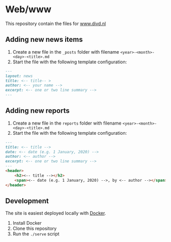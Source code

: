 Web/www
=======

This repository contain the files for www.divd.nl


## Adding new news items
1. Create a new file in the `_posts` folder with filename `<year>-<month>-<day>-<title>.md`
2. Start the file with the following template configuration:
```markdown
---
layout: news
title: <-- title-- >
author: <-- your name -->
excerpt: <-- one or two line summary -->
---
```

## Adding new reports
1. Create a new file in the `reports` folder with filename `<year>-<month>-<day>-<title>.md`
2. Start the file with the following template configuration:
```markdown
---
title: <-- title -->
date: <-- date (e.g. 1 January, 2020) -->
author: <-- author -->
excerpt: <-- one or two line summary -->
---
<header>
    <h2><-- title --></h2>
    <span><-- date (e.g. 1 January, 2020) -->, by <-- author --></span>
</header>
```

## Development
The site is easiest deployed locally with [Docker](https://docker.com). 

1. Install Docker
2. Clone this repository
3. Run the `./serve` script